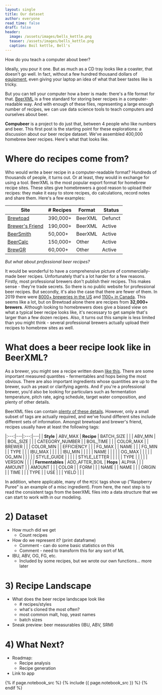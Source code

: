 ```yaml
---
layout: single
title: Our dataset
author: everyone
read_time: false
draft: false
header:
  image: /assets/images/bells_kettle.png
  teaser: /assets/images/bells_kettle.png
  caption: Boil kettle, Bell's
---
```


How do you teach a computer about beer?

Ideally, you pour it one. But as much as a CD tray looks like a coaster, that doesn't go well. In fact, without a few hundred thousand dollars of [equipment](https://en.wikipedia.org/wiki/Gas_chromatography), even giving your laptop an idea of what that beer tastes like is tricky. 

But you can tell your computer how a beer is made: there's a file format for that. [BeerXML](http://beerxml.com/) is a free standard for storing beer recipes in a computer-readable way. And with enough of these files, representing a large enough number of recipes, we can use data science tools to teach computers and ourselves about beer. 

**Compubeer** is a project to do just that, between 4 people who like numbers and beer. This first post is the starting point for these explorations: a discussion about our beer recipe dataset. We've assembled 400,000 homebrew beer recipes. Here's what that looks like.

# Where do recipes come from?
Who would write a beer recipe in a computer-readable format? Hundreds of thousands of people, it turns out. Or at least, they would in exchange for using a tool. BeerXML is the most popular export format for homebrew recipe sites. These sites give homebrewers a good reason to upload their recipes: they make it easy to store recipes, do calculations, record notes and share them. Here's a few examples:

| Site                                                                             | # Recipes       | Format  | Status  |
| -------------------------------------------------------------------------------- | --------------- | ------- | ------- |
| [Brewtoad](https://web.archive.org/web/20171231191610/https://www.brewtoad.com/) | 390,000+        | BeerXML | Defunct |
| [Brewer's Friend](https://www.brewersfriend.com/)                                | 190,000+        | BeerXML | Active  |
| [BeerSmith](http://beersmith.com/)                                               | 50,000+         | BeerXML | Active  |
| [BeerCalc](https://beercalc.org/)                                                | 150,000+        | Other   | Active  |
| [BrewGR](https://brewgr.com)                                                     | 60,000+         | Other   | Active  |


*But what about professional beer recipes?*

It would be wonderful to have a comprehensive picture of commercially-made beer recipes. Unfortunately that's a lot harder for a few reasons. Firstly, most professional brewers don't publish their recipes. This makes sense - they're trade secrets. So there is no public website for professional beer recipes. But secondly, it's also the case that there are fewer of them. In 2019 there were [8000+ breweries in the US](https://www.brewersassociation.org/statistics-and-data/national-beer-stats/) and [1100+ in Canada](https://industry.beercanada.com/statistics). This seems like a lot, but on Brewtoad alone there are recipes from **32,000+ brewers**.  Although looking to homebrewers does give a biased view on what a typical beer recipe looks like, it's necessary to get sample that's larger than a few dozen recipes. Also, it turns out this sample is less limited than you might think - several professional brewers actually upload their recipes to homebrew sites as well. 

# What does a beer recipe look like in BeerXML?

As a brewer, you might see a recipe written down [like this](https://sierranevada.com/blog/pale-ale-homebrew-recipe/). There are some important measured quantites - fermentables and hops being the most obvious. There are also important ingredients whose quantities are up to the brewer, such as yeast or clarifying agents. And if you're a professional brewer, you'd also be looking for particulars such as fermentation temperature, pitch rate, aging schedule, target water composition, and plenty of other details.

BeerXML files can contain [plenty of these details](http://www.beerxml.com/beerxml.htm). However, only a small subset of tags are actually required, and we've found different sites include different sets of information. Amongst brewtoad and brewer's friend, recipes usually have at least the following tags:

|:---:|---|:---:|---|
| **Style** | ABV\_MAX | **Recipe** | BATCH\_SIZE |
|  | ABV\_MIN |  | BOIL\_SIZE |
|  | CATEGORY\_NUMBER |  | BOIL\_TIME |
|  | COLOR\_MAX |  | BREWER |
|  | COLOR\_MIN |  | EFFICIENCY |
|  | FG\_MAX |  | NAME |
|  | FG\_MIN |  | TYPE |
|  | IBU\_MAX |  |  |
|  | IBU\_MIN |  |  |
|  | NAME |  |  |
|  | OG\_MAX |  |  |
|  | OG\_MIN |  |  |
|  | STYLE\_GUIDE |  |  |
|  | STYLE\_LETTER |  |  |
|  | TYPE |  |  |
|  | VERSION |  |  |
| **Fermentables** | ADD\_AFTER\_BOIL | **Hops** | ALPHA |
|  | AMOUNT |  | AMOUNT |
|  | COLOR |  | FORM |
|  | NAME |  | NAME |
|  | ORIGIN |  | TIME |
|  | TYPE |  | USE |
|  | YIELD |  |  |

In addition, where applicable, many of the `MISC` tags show up ("Raspberry Puree" is an example of a misc ingredient). From here, the next step is to read the consistent tags from the beerXML files into a data structure that we can start to work with in our modeling.

# 2) Dataset
* How much did we get
  * Count recipes
* How do we represent it? (print dataframe)
  * Comment - can do some basic statistics on this
  * Comment - need to transform this for any sort of ML
* IBU, ABV, OG, FG, etc.
  * Included by some recipes, but we wrote our own functions... more later

# 3) Recipe Landscape
* What does the beer recipe landscape look like
  * \# recipes/styles
  * what's cloned the most often?
  * most common malt, hop, yeast names
  * batch sizes
* Sneak preview: beer measurables (IBU, ABV, SRM)

# 4) What Next?
* Roadmap:
  * Recipe analysis
  * Recipe generation
* Link to app 

{% if page.notebook_src %}
  {% include {{ page.notebook_src }} %}
{% endif %}
